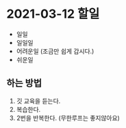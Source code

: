# 2021-03-12 할일

* 일일
* 일일일
* 어려운일 (조금만 쉽게 갑시다.)
* 쉬운일

## 하는 방법
1. 깃 교육을 듣는다.
1. 복습한다.
1. 2번을 반복한다. (무한루프는 좋지않아요)